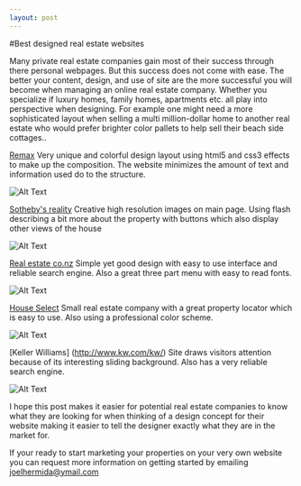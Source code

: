 ```yaml
---
layout: post
---
```

#Best designed real estate websites

Many private real estate companies gain most of their success through there personal webpages. But this success does not come with ease. The better your content, design, and use of site are the more successful you will become when managing an online real estate company. Whether you specialize if luxury homes, family homes, apartments etc. all play into perspective when designing. For example one might need a more sophisticated layout when selling a multi million-dollar home to another real estate who would prefer brighter color pallets to help sell their beach side cottages..

[Remax](http://www.remax.com/)
Very unique and colorful design layout using html5 and css3 effects to make up the composition. The website minimizes the amount of text and information used do to the structure.

![Alt Text](http://www.seotoaster.com/media/real-estate-screenshots/original/remax.jpg)

[Sotheby's reality](http://www.sothebysrealty.com)
 Creative high resolution images on main page. Using flash describing a bit more about the property with buttons which also display other views of the house
 
 ![Alt Text](http://www.seotoaster.com/media/real-estate-screenshots/original/sothebysrealty.jpg)

[Real estate co.nz](http://www.realestate.co.nz/)
Simple yet good design with easy to use interface and reliable search engine. Also a great three part menu with easy to read fonts.

![Alt Text](http://www.seotoaster.com/media/real-estate-screenshots/original/realestate-co-nz.jpg)

[House Select](http://www.houseselect.net/)
Small real estate company with a great property locator which is easy to use. Also using a professional color scheme. 

![Alt Text](http://www.seotoaster.com/media/real-estate-screenshots/original/houseselect.jpg)

[Keller Williams] (http://www.kw.com/kw/)
Site draws visitors attention because of its interesting sliding background. Also has a very reliable search engine. 

![Alt Text](http://www.seotoaster.com/media/real-estate-screenshots/original/kw.jpg)


 I hope this post makes it easier for potential real estate companies to know what they are looking for when thinking of a design concept for their website making it easier to tell the designer exactly what they are in the market for.




If your ready to start marketing your properties on your very own website you can request more information on getting started by emailing joelhermida@ymail.com


